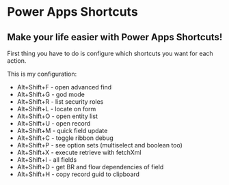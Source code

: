 # Power Apps Shortcuts

## Make your life easier with Power Apps Shortcuts!

First thing you have to do is configure which shortcuts you want for each action.

This is my configuration:

- Alt+Shift+F - open advanced find
- Alt+Shift+G - god mode
- Alt+Shift+R - list security roles
- Alt+Shift+L - locate on form
- Alt+Shift+O - open entity list
- Alt+Shift+U - open record
- Alt+Shift+M - quick field update
- Alt+Shift+C - toggle ribbon debug
- Alt+Shift+P - see option sets (multiselect and boolean too)
- Alt+Shift+X - execute retrieve with fetchXml
- Alt+Shift+I - all fields
- Alt+Shift+D - get BR and flow dependencies of field
- Alt+Shift+H - copy record guid to clipboard
